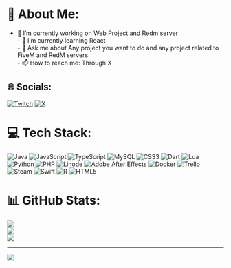 # 💫 About Me:
- 🔭 I’m currently working on Web Project and Redm server<br>- 🌱 I’m currently learning React<br>- 💬 Ask me about Any project you want to do and any project related to FiveM and RedM servers<br>- 📫 How to reach me: Through X<br>


## 🌐 Socials:
[![Twitch](https://img.shields.io/badge/Twitch-%239146FF.svg?logo=Twitch&logoColor=white)](https://twitch.tv/0mmxz) [![X](https://img.shields.io/badge/X-black.svg?logo=X&logoColor=white)](https://x.com/0mmxz) 

# 💻 Tech Stack:
![Java](https://img.shields.io/badge/java-%23ED8B00.svg?style=plastic&logo=openjdk&logoColor=white) ![JavaScript](https://img.shields.io/badge/javascript-%23323330.svg?style=plastic&logo=javascript&logoColor=%23F7DF1E) ![TypeScript](https://img.shields.io/badge/typescript-%23007ACC.svg?style=plastic&logo=typescript&logoColor=white) ![MySQL](https://img.shields.io/badge/mysql-4479A1.svg?style=plastic&logo=mysql&logoColor=white) ![CSS3](https://img.shields.io/badge/css3-%231572B6.svg?style=plastic&logo=css3&logoColor=white) ![Dart](https://img.shields.io/badge/dart-%230175C2.svg?style=plastic&logo=dart&logoColor=white) ![Lua](https://img.shields.io/badge/lua-%232C2D72.svg?style=plastic&logo=lua&logoColor=white) ![Python](https://img.shields.io/badge/python-3670A0?style=plastic&logo=python&logoColor=ffdd54) ![PHP](https://img.shields.io/badge/php-%23777BB4.svg?style=plastic&logo=php&logoColor=white) ![Linode](https://img.shields.io/badge/linode-00A95C?style=plastic&logo=linode&logoColor=white) ![Adobe After Effects](https://img.shields.io/badge/Adobe%20After%20Effects-9999FF.svg?style=plastic&logo=Adobe%20After%20Effects&logoColor=white) ![Docker](https://img.shields.io/badge/docker-%230db7ed.svg?style=plastic&logo=docker&logoColor=white) ![Trello](https://img.shields.io/badge/Trello-%23026AA7.svg?style=plastic&logo=Trello&logoColor=white) ![Steam](https://img.shields.io/badge/steam-%23000000.svg?style=plastic&logo=steam&logoColor=white) ![Swift](https://img.shields.io/badge/swift-F54A2A?style=plastic&logo=swift&logoColor=white) ![R](https://img.shields.io/badge/r-%23276DC3.svg?style=plastic&logo=r&logoColor=white) ![HTML5](https://img.shields.io/badge/html5-%23E34F26.svg?style=plastic&logo=html5&logoColor=white)
# 📊 GitHub Stats:
![](https://github-readme-stats.vercel.app/api?username=0mmxz&theme=blue_navy&hide_border=false&include_all_commits=false&count_private=false)<br/>
![](https://nirzak-streak-stats.vercel.app/?user=0mmxz&theme=blue_navy&hide_border=false)<br/>
![](https://github-readme-stats.vercel.app/api/top-langs/?username=0mmxz&theme=blue_navy&hide_border=false&include_all_commits=false&count_private=false&layout=compact)

---
[![](https://visitcount.itsvg.in/api?id=0mmxz&icon=2&color=1)](https://visitcount.itsvg.in)

<!-- Proudly created with GPRM ( https://gprm.itsvg.in ) -->
